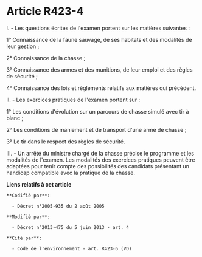 # Article R423-4

I. - Les questions écrites de l'examen portent sur les matières suivantes :

1° Connaissance de la faune sauvage, de ses habitats et des modalités de leur gestion ;

2° Connaissance de la chasse ;

3° Connaissance des armes et des munitions, de leur emploi et des règles de sécurité ;

4° Connaissance des lois et règlements relatifs aux matières qui précèdent.

II. - Les exercices pratiques de l'examen portent sur :

1° Les conditions d'évolution sur un parcours de chasse simulé avec tir à blanc ;

2° Les conditions de maniement et de transport d'une arme de chasse ;

3° Le tir dans le respect des règles de sécurité.

III. - Un arrêté du ministre chargé de la chasse précise le programme et les modalités  de l'examen. Les modalités des
exercices pratiques peuvent être adaptées pour tenir compte des possibilités des candidats présentant un handicap compatible
avec la pratique de la chasse.

**Liens relatifs à cet article**

	**Codifié par**:

	  - Décret n°2005-935 du 2 août 2005

	**Modifié par**:

	  - Décret n°2013-475 du 5 juin 2013 - art. 4

	**Cité par**:

	  - Code de l'environnement - art. R423-6 (VD)
